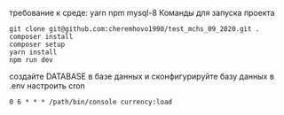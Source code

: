 требование к среде: yarn npm mysql-8
Команды для запуска проекта
~~~
git clone git@github.com:cheremhovo1990/test_mchs_09_2020.git .
composer install
composer setup
yarn install
npm run dev
~~~
создайте DATABASE в базе данных и сконфигурируйте базу данных в .env
настроить cron
~~~
0 6 * * * /path/bin/console currency:load
~~~
